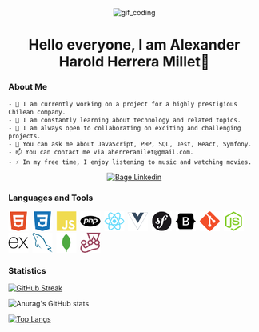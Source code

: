 
<div id="header" align="center">
    <img src="https://media.giphy.com/media/RbDKaczqWovIugyJmW/giphy.gif" alt="gif_coding" width="200" height="200"/>
    <h1>Hello everyone, I am Alexander Harold Herrera Millet👋 </h1>
</div>

 ### About Me     
    - 🔭 I am currently working on a project for a highly prestigious Chilean company.
    - 🌱 I am constantly learning about technology and related topics.
    - 👯 I am always open to collaborating on exciting and challenging projects.
    - 💬 You can ask me about JavaScript, PHP, SQL, Jest, React, Symfony.
    - 📫 You can contact me via aherreramilet@gmail.com.
    - ⚡ In my free time, I enjoy listening to music and watching movies.

<div id="badges" align="center">
    <a href="https://www.linkedin.com/in/alexander-herrera-millet-8127b81b9/">
        <img src="https://img.shields.io/badge/Linkedin-Alexander%20Herrera%20Millet-blue?logo=Linkedin&logoColor=blue&link=https%3A%2F%2Fwww.linkedin.com%2Fin%2Falexander-herrera-millet-8127b81b9%2F" alt="Bage Linkedin">
    </a>
</div>


<div id="tools" align="left">
    <h3>Languages and Tools</h3>
    <img src="https://github.com/devicons/devicon/blob/master/icons/html5/html5-plain.svg" alt="HTML" height="40"
         width="40"/>&nbsp;
    <img src="https://github.com/devicons/devicon/blob/master/icons/css3/css3-plain.svg" alt="CSS" height="40"
         width="40"/>&nbsp;
    <img src="https://github.com/devicons/devicon/blob/master/icons/javascript/javascript-plain.svg" alt="JAVASCRIPT"
         height="40" width="40"/>&nbsp;
    <img src="https://github.com/devicons/devicon/blob/master/icons/php/php-plain.svg" alt="PHP" height="40"
         width="40"/>&nbsp;
    <img src="https://github.com/devicons/devicon/blob/master/icons/react/react-original.svg" alt="REACT" height="40"
         width="40"/>&nbsp;
    <img src="https://github.com/devicons/devicon/blob/master/icons/vuejs/vuejs-plain.svg" alt="VUE" height="40"
         width="40"/>&nbsp;
    <img src="https://github.com/devicons/devicon/blob/master/icons/symfony/symfony-original.svg" alt="Symfony"
         height="40" width="40"/>&nbsp;
    <img src="https://github.com/devicons/devicon/blob/master/icons/bootstrap/bootstrap-plain.svg" alt="Bootstrap"
         height="40" width="40"/>&nbsp;
    <img src="https://github.com/devicons/devicon/blob/master/icons/git/git-plain.svg" alt="GIT" height="40"
         width="40"/>&nbsp;
    <img src="https://github.com/devicons/devicon/blob/master/icons/nodejs/nodejs-plain.svg" alt="Node" height="40"
         width="40"/>&nbsp;
    <img src="https://github.com/devicons/devicon/blob/master/icons/express/express-original.svg" alt="Express"
         height="40" width="40"/>&nbsp;
    <img src="https://github.com/devicons/devicon/blob/master/icons/mysql/mysql-plain.svg" alt="MYSQL" height="40"
         width="40"/>&nbsp;
    <img src="https://github.com/devicons/devicon/blob/master/icons/mongodb/mongodb-plain.svg" alt="MONGODB" height="40"
         width="40"/>&nbsp;
    <img src="https://github.com/devicons/devicon/blob/master/icons/jest/jest-plain.svg" alt="jest" height="40"
         width="40"/>&nbsp;
</div>

### Statistics
[![GitHub Streak](https://streak-stats.demolab.com?user=Alex900930&theme=transparent)](https://git.io/streak-stats)

![Anurag's GitHub stats](https://github-readme-stats.vercel.app/api?username=Alex900930&show_icons=true&theme=transparent)

[![Top Langs](https://github-readme-stats.vercel.app/api/top-langs/?username=Alex900930&layout=pie)](https://github.com/anuraghazra/github-readme-stats)

